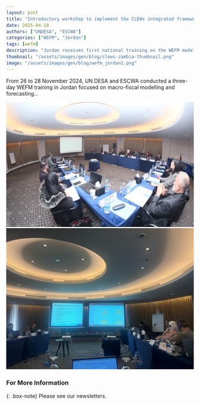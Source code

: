 ```yaml
---
layout: post
title: "Introductory workshop to implement the CLEWs integrated framework in Lao PDR"
date: 2025-04-18
authors: ["UNDESA", "ESCWA"]
categories: ["WEFM", "Jordan"]
tags: [wefm]
description: "Jordan receives first national training on the WEFM model for macroeconomic forecasting."
thumbnail: "/assets/images/gen/blog/clews-zambia-thumbnail.png"
image: "/assets/images/gen/blog/wefm_jordan1.png"
---
```


From 26 to 28 November 2024, UN DESA and ESCWA conducted a three-day WEFM training in Jordan focused on macro-fiscal modelling and forecasting...

![WEFM](/assets/images/gen/blog/wefm_jordan1.png)  
![WEFM](/assets/images/gen/blog/wefm_jordan2.jpg)

### For More Information

{: .box-note}
Please see our newsletters.
